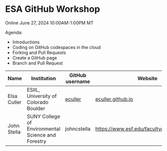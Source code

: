 # ESA GitHub Workshop

Online
June 27, 2024
10:00AM-1:00PM MT

Agenda:
  * Introductions
  * Coding on GitHub codespaces in the cloud
  * Forking and Pull Requests
  * Create a GitHub page
  * Branch and Pull Request

| Name | Institution | GitHub username | Website |
| --- | --- | --- | --- |
| Elsa Culler | ESIIL, University of Colorado Boulder | [eculler](https://github.com/eculler) | [eculler.github.io](https://eculler.github.io) |
| John Stella | SUNY College of Environmental Science and Forestry | johncstella | https://www.esf.edu/faculty/stella/index.php |
